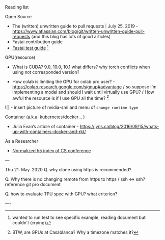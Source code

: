 Reading list

Open Source

- The (written) unwritten guide to pull requests | July 25, 2019 - https://www.atlassian.com/blog/git/written-unwritten-guide-pull-requests (and this blog has lots of good articles)
- Fastai contribution guide
- [Fastai test guide]() [^2]

GPU(resource)

- What is CUDA? 9.0, 10.0, 10.1 what differs? why torch conflicts when using not corresponded version?

- How colab is limiting the GPU for colab pro user? - https://colab.research.google.com/signup#advantage / so suppose I’m implementing a model and should I wait until virtually use GPU? / How awful the resource is if I use GPU all the time? [^1]

![] - insert picture of nvidia-smi and menu of `change runtime type`

Container (a.k.a. kubernetes/docker .. )

- Julia Evan’s article of container - https://jvns.ca/blog/2016/09/15/whats-up-with-containers-docker-and-rkt/

As a Researcher

- [Normalized h5 index of CS conference](https://medium.com/@csindexbr/normalized-h5-index-of-computer-science-conferences-bde2385fcbce)

—

Thu 21. May. 2020
Q. why clone using https is recommended?

Q. Why there is no changing remote from https to https / ssh <-> ssh?
reference git pro document

Q. how to evaluate TPU spec with GPU? what criterion?


—-

[^1]: BTW, are GPUs at Casablanca? Why a timezone matches it?


[^2]: wanted to run test to see specific example, reading document but couldn't (crying)